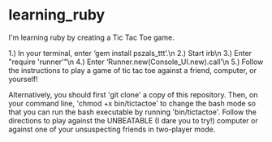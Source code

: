 learning_ruby
=============

I'm learning ruby by creating a Tic Tac Toe game.

1.) In your terminal, enter ‘gem install pszals_ttt’.\n
2.) Start irb\n
3.) Enter "require 'runner'"\n
4.) Enter ‘Runner.new(Console_UI.new).call’\n
5.) Follow the instructions to play a game of tic tac toe against a friend, computer, or yourself!

Alternatively, you should first 'git clone' a copy of this repository. Then,
on your command line, 'chmod +x bin/tictactoe' to change the bash mode so that you can 
run the bash executable by running 'bin/tictactoe'. Follow the directions to play against 
the UNBEATABLE (I dare you to try!) computer or against one of your unsuspecting friends 
in two-player mode.


